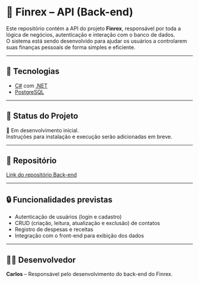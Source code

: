 # 🧠 Finrex – API (Back-end)

Este repositório contém a API do projeto **Finrex**, responsável por toda a lógica de negócios, autenticação e interação com o banco de dados.  
O sistema está sendo desenvolvido para ajudar os usuários a controlarem suas finanças pessoais de forma simples e eficiente.

---

## 🔧 Tecnologias

- [C#](https://learn.microsoft.com/dotnet/csharp/) com [.NET](https://dotnet.microsoft.com/)
- [PostgreSQL](https://www.postgresql.org/)

---

## 📌 Status do Projeto

🚧 Em desenvolvimento inicial.  
Instruções para instalação e execução serão adicionadas em breve.

---

## 🔗 Repositório

[Link do repositório Back-end](https://github.com/carloswps/finrex-app/tree/main)

---

## 🔒 Funcionalidades previstas

- Autenticação de usuários (login e cadastro)
- CRUD (criação, leitura, atualização e exclusão) de contatos
- Registro de despesas e receitas
- Integração com o front-end para exibição dos dados

---

## 👨‍💻 Desenvolvedor

**Carlos** – Responsável pelo desenvolvimento do back-end do Finrex.
